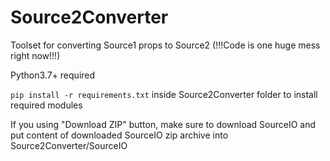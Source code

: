 # Source2Converter

Toolset for converting Source1 props to Source2 (!!!Code is one huge mess right now!!!)

Python3.7+ required

`pip install -r requirements.txt` inside Source2Converter folder to install required modules

If you using "Download ZIP" button, make sure to download SourceIO and put content of downloaded SourceIO zip archive into Source2Converter/SourceIO
